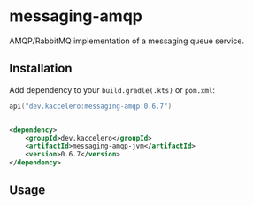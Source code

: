 # messaging-amqp

AMQP/RabbitMQ implementation of a messaging queue service.

## Installation

Add dependency to your `build.gradle(.kts)` or `pom.xml`:

```kotlin
api("dev.kaccelero:messaging-amqp:0.6.7")
```

```xml

<dependency>
    <groupId>dev.kaccelero</groupId>
    <artifactId>messaging-amqp-jvm</artifactId>
    <version>0.6.7</version>
</dependency>
```

## Usage


